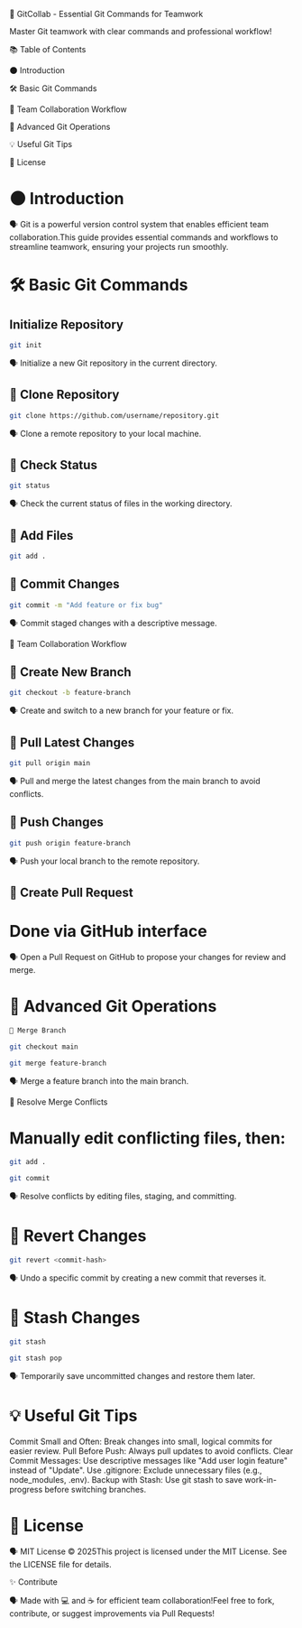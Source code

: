 
  


🚀 GitCollab - Essential Git Commands for Teamwork


  Master Git teamwork with clear commands and professional workflow!  
  
  
  



📚 Table of Contents

🌑 Introduction

🛠️ Basic Git Commands

🤝 Team Collaboration Workflow

🔄 Advanced Git Operations

💡 Useful Git Tips

📜 License

 
# 🌑 Introduction

🗣️ Git is a powerful version control system that enables efficient team collaboration.This guide provides essential commands and workflows to streamline teamwork, ensuring your projects run smoothly.

# 🛠️ Basic Git Commands

## Initialize Repository

```bash
git init
```


🗣️ Initialize a new Git repository in the current directory.


## 🔹 Clone Repository
```bash
git clone https://github.com/username/repository.git
```

🗣️ Clone a remote repository to your local machine.


## 🔹 Check Status
```bash
git status
```

🗣️ Check the current status of files in the working directory.


## 🔹 Add Files
```bash
git add .

```

 
## 🔹 Commit Changes
```bash
git commit -m "Add feature or fix bug"

```
🗣️ Commit staged changes with a descriptive message.


🤝 Team Collaboration Workflow

## 🔸 Create New Branch
```bash
git checkout -b feature-branch
```

🗣️ Create and switch to a new branch for your feature or fix.


## 🔸 Pull Latest Changes
```bash
git pull origin main
```

🗣️ Pull and merge the latest changes from the main branch to avoid conflicts.


## 🔸 Push Changes
```bash
git push origin feature-branch
```

🗣️ Push your local branch to the remote repository.


## 🔸 Create Pull Request
# Done via GitHub interface


🗣️ Open a Pull Request on GitHub to propose your changes for review and merge.


 # 🔄 Advanced Git Operations
 ```bash
🔧 Merge Branch
```
```bash
git checkout main
```
```bash
git merge feature-branch
```

🗣️ Merge a feature branch into the main branch.


🔧 Resolve Merge Conflicts
# Manually edit conflicting files, then:
```bash
git add .
```
```bash
git commit
```


🗣️ Resolve conflicts by editing files, staging, and committing.


#  🔧 Revert Changes
```bash
git revert <commit-hash>
```

🗣️ Undo a specific commit by creating a new commit that reverses it.


# 🔧 Stash Changes
```bash
git stash
```
```bash
git stash pop
```

🗣️ Temporarily save uncommitted changes and restore them later.


# 💡 Useful Git Tips


Commit Small and Often: Break changes into small, logical commits for easier review.
Pull Before Push: Always pull updates to avoid conflicts.
Clear Commit Messages: Use descriptive messages like "Add user login feature" instead of "Update".
Use .gitignore: Exclude unnecessary files (e.g., node_modules, .env).
Backup with Stash: Use git stash to save work-in-progress before switching branches.


# 📜 License

🗣️ MIT License © 2025This project is licensed under the MIT License. See the LICENSE file for details.


✨ Contribute

🗣️ Made with 💻 and ☕ for efficient team collaboration!Feel free to fork, contribute, or suggest improvements via Pull Requests!

